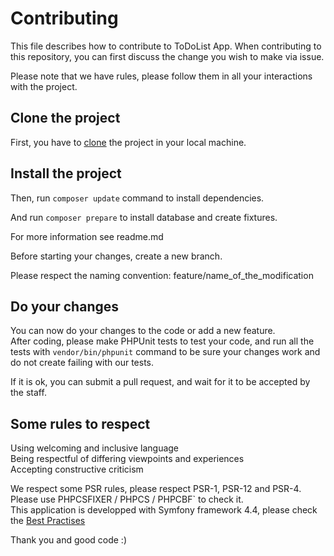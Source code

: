 # Contributing

This file describes how to contribute to ToDoList App. When contributing to this repository, you can first discuss the change you wish to make via issue.

Please note that we have rules, please follow them in all your interactions with the project.

## Clone the project

First, you have to [clone](https://github.com/siggwer/Marketdigidoc.git) the project in your local machine.

## Install the project

Then, run `composer update` command to install dependencies.  

And run `composer prepare` to install database and create fixtures.

For more information see readme.md

Before starting your changes, create a new branch.

Please respect the naming convention: feature/name_of_the_modification

## Do your changes

You can now do your changes to the code or add a new feature.  
After coding, please make PHPUnit tests to test your code, and run all the tests with `vendor/bin/phpunit` command to be sure your changes work and do not create failing with our tests.  

If it is ok, you can submit a pull request, and wait for it to be accepted by the staff.

## Some rules to respect

Using welcoming and inclusive language  
Being respectful of differing viewpoints and experiences  
Accepting constructive criticism  


We respect some PSR rules, please respect PSR-1, PSR-12 and PSR-4. Please use  PHPCSFIXER / PHPCS / PHPCBF` to check it.  
This application is developped with Symfony framework 4.4, please check the [Best Practises](https://symfony.com/doc/4.4/best_practices.html)

Thank you and good code :)